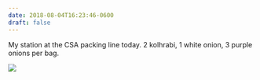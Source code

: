 ```yaml
---
date: 2018-08-04T16:23:46-0600
draft: false
---
```




My station at the CSA packing line today. 2 kolhrabi, 1 white onion, 3 purple onions per bag.

![](/images/2018/acc1797f9f.jpg)



